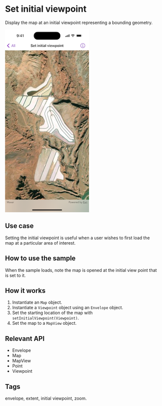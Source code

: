 # Set initial viewpoint

Display the map at an initial viewpoint representing a bounding geometry.

![Image of Set initial viewpoint](set-initial-viewpoint.png)

## Use case

Setting the initial viewpoint is useful when a user wishes to first load the map at a particular area of interest.

## How to use the sample

When the sample loads, note the map is opened at the initial view point that is set to it.

## How it works

1. Instantiate an `Map` object.
2. Instantiate a `Viewpoint` object using an `Envelope` object.
3. Set the starting location of the map with `setInitialViewpoint(Viewpoint)`.
4. Set the map to a `MapView` object.

## Relevant API

* Envelope
* Map
* MapView
* Point
* Viewpoint

## Tags

envelope, extent, initial viewpoint, zoom.
